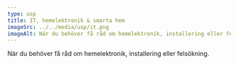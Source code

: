 ```yaml
---
type: usp
title: IT, hemelektronik & smarta hem
imageSrc: ../../media/usp/it.png
imageAlt: När du behöver få råd om hemelektronik, installering eller felsökning.
---
```


När du behöver få råd om hemelektronik, installering eller felsökning.
